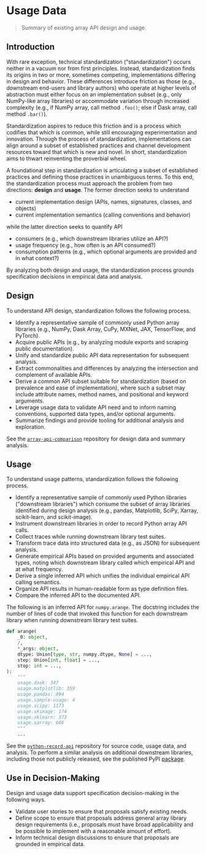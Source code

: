 # Usage Data

> Summary of existing array API design and usage.

## Introduction

With rare exception, technical standardization ("standardization") occurs neither in a vacuum nor from first principles. Instead, standardization finds its origins in two or more, sometimes competing, implementations differing in design and behavior. These differences introduce friction as those (e.g., downstream end-users and library authors) who operate at higher levels of abstraction must either focus on an implementation subset (e.g., only NumPy-like array libraries) or accommodate variation through increased complexity (e.g., if NumPy array, call method `.foo()`; else if Dask array, call method `.bar()`).

Standardization aspires to reduce this friction and is a process which codifies that which is common, while still encouraging experimentation and innovation. Through the process of standardization, implementations can align around a subset of established practices and channel development resources toward that which is new and novel. In short, standardization aims to thwart reinventing the proverbial wheel.

A foundational step in standardization is articulating a subset of established practices and defining those practices in unambiguous terms. To this end, the standardization process must approach the problem from two directions: **design** and **usage**. The former direction seeks to understand

-   current implementation design (APIs, names, signatures, classes, and objects)
-   current implementation semantics (calling conventions and behavior)

while the latter direction seeks to quantify API

-   consumers (e.g., which downstream libraries utilize an API?)
-   usage frequency (e.g., how often is an API consumed?)
-   consumption patterns (e.g., which optional arguments are provided and in what context?)

By analyzing both design and usage, the standardization process grounds specification decisions in empirical data and analysis.

## Design

To understand API design, standardization follows the following process.

- Identify a representative sample of commonly used Python array libraries (e.g., NumPy, Dask Array, CuPy, MXNet, JAX, TensorFlow, and PyTorch).
- Acquire public APIs (e.g., by analyzing module exports and scraping public documentation).
- Unify and standardize public API data representation for subsequent analysis.
- Extract commonalities and differences by analyzing the intersection and complement of available APIs.
- Derive a common API subset suitable for standardization (based on prevalence and ease of implementation), where such a subset may include attribute names, method names, and positional and keyword arguments.
- Leverage usage data to validate API need and to inform naming conventions, supported data types, and/or optional arguments.
- Summarize findings and provide tooling for additional analysis and exploration.

See the [`array-api-comparison`](https://github.com/data-apis/array-api-comparison)
repository for design data and summary analysis.

## Usage

To understand usage patterns, standardization follows the following process.

- Identify a representative sample of commonly used Python libraries ("downstream libraries") which consume the subset of array libraries identified during design analysis (e.g., pandas, Matplotlib, SciPy, Xarray, scikit-learn, and scikit-image).
- Instrument downstream libraries in order to record Python array API calls.
- Collect traces while running downstream library test suites.
- Transform trace data into structured data (e.g., as JSON) for subsequent analysis.
- Generate empirical APIs based on provided arguments and associated types, noting which downstream library called which empirical API and at what frequency.
- Derive a single inferred API which unifies the individual empirical API calling semantics.
- Organize API results in human-readable form as type definition files.
- Compare the inferred API to the documented API.

The following is an inferred API for `numpy.arange`. The docstring includes the number of lines of code that invoked this function for each downstream library when running downstream library test suites.

```python
def arange(
    _0: object,
    /,
    *_args: object,
    dtype: Union[type, str, numpy.dtype, None] = ...,
    step: Union[int, float] = ...,
    stop: int = ...,
):
    """
    usage.dask: 347
    usage.matplotlib: 359
    usage.pandas: 894
    usage.sample-usage: 4
    usage.scipy: 1173
    usage.skimage: 174
    usage.sklearn: 373
    usage.xarray: 666
    """
    ...
```

See the [`python-record-api`](https://github.com/data-apis/python-record-api) repository for source code, usage data, and analysis. To perform a similar analysis on additional downstream libraries, including those not publicly released, see the published PyPI [package](https://pypi.org/project/record_api/).

## Use in Decision-Making

Design and usage data support specification decision-making in the following ways.

- Validate user stories to ensure that proposals satisfy existing needs.
- Define scope to ensure that proposals address general array library design requirements (i.e., proposals must have broad applicability and be possible to implement with a reasonable amount of effort). 
- Inform technical design discussions to ensure that proposals are grounded in empirical data.